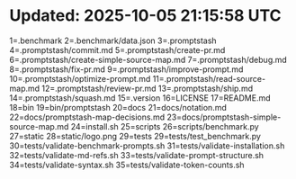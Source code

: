# Updated: 2025-10-05 21:15:58 UTC
1=.benchmark
2=.benchmark/data.json
3=.promptstash
4=.promptstash/commit.md
5=.promptstash/create-pr.md
6=.promptstash/create-simple-source-map.md
7=.promptstash/debug.md
8=.promptstash/fix-pr.md
9=.promptstash/improve-prompt.md
10=.promptstash/optimize-prompt.md
11=.promptstash/read-source-map.md
12=.promptstash/review-pr.md
13=.promptstash/ship.md
14=.promptstash/squash.md
15=.version
16=LICENSE
17=README.md
18=bin
19=bin/promptstash
20=docs
21=docs/notation.md
22=docs/promptstash-map-decisions.md
23=docs/promptstash-simple-source-map.md
24=install.sh
25=scripts
26=scripts/benchmark.py
27=static
28=static/logo.png
29=tests
29=tests/test_benchmark.py
30=tests/validate-benchmark-prompts.sh
31=tests/validate-installation.sh
32=tests/validate-md-refs.sh
33=tests/validate-prompt-structure.sh
34=tests/validate-syntax.sh
35=tests/validate-token-counts.sh
